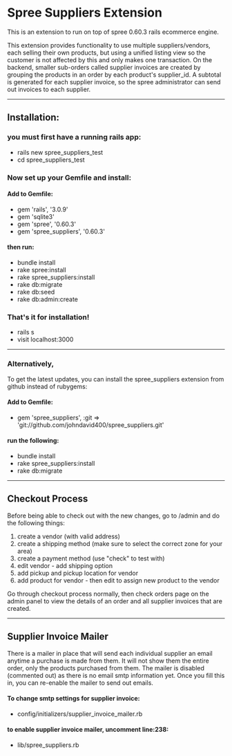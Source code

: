 # Spree Suppliers Extension

This is an extension to run on top of spree 0.60.3 rails ecommerce engine.

This extension provides functionality to use multiple suppliers/vendors, each selling their own products, but using a unified listing view so the customer is not affected by this and only makes one transaction. On the backend, smaller sub-orders called supplier invoices are created by grouping the products in an order by each product's supplier_id. A subtotal is generated for each supplier invoice, so the spree administrator can send out invoices to each supplier.

______________________________

## Installation:

### you must first have a running rails app:

- rails new spree_suppliers_test
- cd spree_suppliers_test

### Now set up your Gemfile and install:

####  Add to Gemfile:

- gem 'rails', '3.0.9'
- gem 'sqlite3'
- gem 'spree', '0.60.3'
- gem 'spree_suppliers', '0.60.3'

#### then run:

- bundle install
- rake spree:install
- rake spree_suppliers:install
- rake db:migrate
- rake db:seed
- rake db:admin:create

### That's it for installation!

- rails s
- visit localhost:3000
______________________________

### Alternatively,
To get the latest updates, you can install the spree_suppliers extension from github instead of rubygems:


#### Add to Gemfile:

- gem 'spree_suppliers', :git => 'git://github.com/johndavid400/spree_suppliers.git'

#### run the following:

- bundle install
- rake spree_suppliers:install
- rake db:migrate

______________________________

## Checkout Process

Before being able to check out with the new changes, go to /admin and do the following things:

1. create a vendor (with valid address)
2. create a shipping method (make sure to select the correct zone for your area)
3. create a payment method (use "check" to test with)
4. edit vendor - add shipping option
5. add pickup and pickup location for vendor
6. add product for vendor - then edit to assign new product to the vendor

Go through checkout process normally, then check orders page on the admin panel to view the details of an order and all supplier invoices that are created.

______________________________

## Supplier Invoice Mailer

There is a mailer in place that will send each individual supplier an email anytime a purchase is made from them. It will not show them the entire order, only the products purchased from them. The mailer is disabled (commented out) as there is no email smtp information yet. Once you fill this in, you can re-enable the mailer to send out emails.

#### To change smtp settings for supplier invoice: 
- config/initializers/supplier_invoice_mailer.rb
#### to enable supplier invoice mailer, uncomment line:238:
- lib/spree_suppliers.rb


